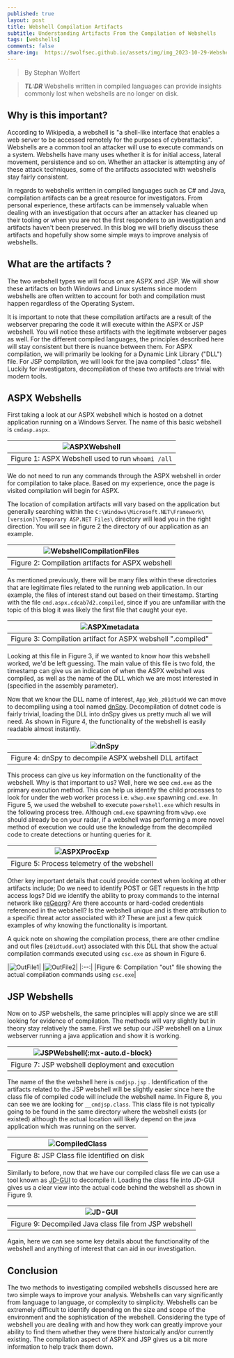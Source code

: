 ```yaml
---
published: true
layout: post
title: Webshell Compilation Artifacts
subtitle: Understanding Artifacts From the Compilation of Webshells
tags: [webshells]
comments: false
share-img:  https://swolfsec.github.io/assets/img/img_2023-10-29-Webshells/java.PNG
---
```

> By Stephan Wolfert

> **_TL:DR_** Webshells written in compiled languages can provide insights commonly lost when webshells are no longer on disk.

## Why is this important?

According to Wikipedia, a webshell is "a shell-like interface that enables a web server to be accessed remotely for the purposes of cyberattacks". Webshells are a common tool an attacker will use to execute commands on a system. Webshells have many uses whether it is for initial access, lateral movement, persistence and so on. Whether an attacker is attempting any of these attack techniques, some of the artifacts associated with webshells stay fairly consistent. 

In regards to webshells written in compiled languages such as C# and Java, compilation artifacts can be a great resource for investigators. From personal experience, these artifacts can be immensely valuable when dealing with an investigation that occurs after an attacker has cleaned up their tooling or when you are not the first responders to an investigation and artifacts haven't been preserved. In this blog we will briefly discuss these artifacts and hopefully show some simple ways to improve analysis of webshells.  

## What are the artifacts ?

The two webshell types we will focus on are ASPX and JSP. We will show these artifacts on both Windows and Linux systems since modern webshells are often written to account for both and compilation must happen regardless of the Operating System. 

It is important to note that these compilation artifacts are a result of the webserver preparing the code it will execute within the ASPX or JSP webshell. You will notice these artifacts with the legitimate webserver pages as well. For the different compiled languages, the principles described here will stay consistent but there is nuance between them. For ASPX compilation, we will primarily be looking for a Dynamic Link Library ("DLL") file. For JSP compilation, we will look for the java compiled ".class" file. Luckily for investigators, decompilation of these two artifacts are trivial with modern tools. 

## ASPX Webshells 
First taking a look at our ASPX webshell which is hosted on a dotnet application running on a Windows Server.  The name of this basic webshell is `cmdasp.aspx`. 

|![ASPXWebshell](https://swolfsec.github.io/assets/img/img_2023-10-29-Webshells/ASPXWebshell.PNG)|
|:--:|
|Figure 1: ASPX Webshell used to run `whoami /all`|

We do not need to run any commands through the ASPX webshell in order for compilation to take place. Based on my experience, once the page is visited compilation will begin for ASPX. 

The location of compilation artifacts will vary based on the application but generally searching within the `C:\Windows\Microsoft.NET\Framework\[version]\Temporary ASP.NET Files\` directory will lead you in the right direction.  You will see in figure 2 the directory of our application as an example. 

|![WebshellCompilationFiles](https://swolfsec.github.io/assets/img/img_2023-10-29-Webshells/WebshellCompilationFiles.PNG)|
|:--:|
|Figure 2: Compilation artifacts for ASPX webshell|

As mentioned previously, there will be many files within these directories that are legitimate files related to the running web application. In our example, the files of interest stand out based on their timestamp. Starting with the file `cmd.aspx.cdcab7d2.compiled`, since if you are unfamiliar with the topic of this blog it was likely the first file that caught your eye.

|![ASPXmetadata](https://swolfsec.github.io/assets/img/img_2023-10-29-Webshells/ASPXmetadata.PNG)|
|:--:|
|Figure 3: Compilation artifact for ASPX webshell ".compiled"|

Looking at this file in Figure 3, if we wanted to know how this webshell worked, we'd be left guessing. The main value of this file is two fold, the timestamp can give us an indication of when the ASPX webshell was compiled, as well as the name of the DLL which we are most interested in (specified in the assembly parameter). 

Now that we know the DLL name of interest, `App_Web_z01dtudd` we can move to decompiling using a tool named [dnSpy](https://github.com/dnSpy/dnSpy).  Decompilation of dotnet code is fairly trivial, loading the DLL into dnSpy gives us pretty much all we will need. As shown in Figure 4, the functionality of the webshell is easily readable almost instantly. 

|![dnSpy](https://swolfsec.github.io/assets/img/img_2023-10-29-Webshells/dnSpy.PNG)|
|:--:|
|Figure 4: dnSpy to decompile ASPX webshell DLL artifact|

This process can give us key information on the functionality of the webshell. Why is that important to us? Well, here we see `cmd.exe` as the primary execution method. This can help us identify the child processes to look for under the web worker process i.e. `w3wp.exe` spawning `cmd.exe`. In Figure 5, we used the webshell to execute `powershell.exe` which results in the following process tree. Although `cmd.exe` spawning from `w3wp.exe` should already be on your radar, if a webshell was performing a more novel method of execution we could use the knowledge from the decompiled code to create detections or hunting queries for it. 

|![ASPXProcExp](https://swolfsec.github.io/assets/img/img_2023-10-29-Webshells/ASPXProcExp.PNG)|
|:--:|
|Figure 5: Process telemetry of the webshell|

Other key important details that could provide context when looking at other artifacts include; Do we need to identify POST or GET requests in the http access logs? Did we identify the ability to proxy commands to the internal network like [reGeorg](https://github.com/sensepost/reGeorg)? Are there accounts or hard-coded credentials referenced in the webshell? Is the webshell unique and is there attribution to a specific threat actor associated with it?  These are just a few quick examples of why knowing the functionality is important. 

A quick note on showing the compilation process, there are other cmdline and out files (`z01dtudd.out`) associated with this DLL that show the actual compilation commands executed using `csc.exe` as shown in Figure 6. 

|![OutFile1](https://swolfsec.github.io/assets/img/img_2023-10-29-Webshells/OutFile1.PNG)|
|![OutFile2](https://swolfsec.github.io/assets/img/img_2023-10-29-Webshells/OutFile2.PNG)|
|:--:|
|Figure 6: Compilation "out" file showing the actual compilation commands using `csc.exe`|

## JSP Webshells

Now on to JSP webshells, the same principles will apply since we are still looking for evidence of compilation. The methods will vary slightly but in theory stay relatively the same. First we setup our JSP webshell on a Linux webserver running a java application and show it is working. 

|![JSPWebshell](https://swolfsec.github.io/assets/img/img_2023-10-29-Webshells/JSPWebshell.PNG){:mx-auto.d-block}|
|:--:|
|Figure 7: JSP webshell deployment and execution|

The name of the the webshell here is `cmdjsp.jsp` . Identification of the artifacts related to the JSP webshell will be slightly easier since here the class file of compiled code will include the webshell name. In Figure 8, you can see we are looking for `__cmdjsp.class`. This class file is not typically going to be found in the same directory where the webshell exists (or existed) although the actual location will likely depend on the java application which was running on the server. 

|![CompiledClass](https://swolfsec.github.io/assets/img/img_2023-10-29-Webshells/CompiledClass.PNG)|
|:--:|
|Figure 8: JSP Class file identified on disk|

Similarly to before, now that we have our compiled class file we can use a tool known as [JD-GUI](http://java-decompiler.github.io/)  to decompile it. Loading the class file into JD-GUI gives us a clear view into the actual code behind the webshell as shown in Figure 9.

|![JD-GUI](https://swolfsec.github.io/assets/img/img_2023-10-29-Webshells/JD-GUI.PNG)|
|:--:|
|Figure 9: Decompiled Java class file from JSP webshell|

Again, here we can see some key details about the functionality of the webshell and anything of interest that can aid in our investigation. 


## Conclusion

The two methods to investigating compiled webshells discussed here are two simple ways to improve your analysis. Webshells can vary significantly from language to language, or complexity to simplicity. Webshells can be extremely difficult to identify depending on the size and scope of the environment and the sophistication of the webshell. Considering the type of webshell you are dealing with and how they work can greatly improve your ability to find them whether they were there historically and/or currently existing. The compilation aspect of ASPX and JSP gives us a bit more information to help track them down.  
